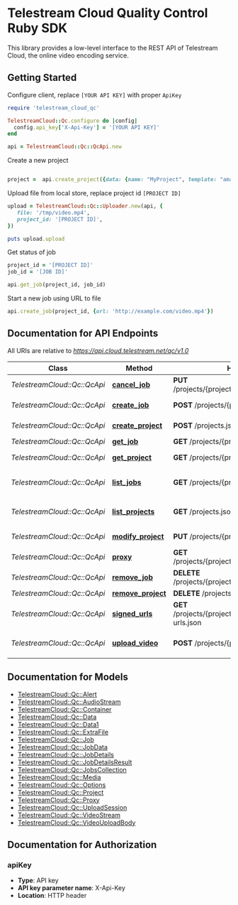 # Telestream Cloud Quality Control Ruby SDK

This library provides a low-level interface to the REST API of Telestream Cloud, the online video encoding service.

## Getting Started
Configure client, replace `[YOUR API KEY]` with proper `ApiKey`

```ruby
require 'telestream_cloud_qc'

TelestreamCloud::Qc.configure do |config|
  config.api_key['X-Api-Key'] = '[YOUR API KEY]'
end

api = TelestreamCloud::Qc::QcApi.new
```
Create a new project
```ruby

project =  api.create_project({data: {name: "MyProject", template: "amazon"}})
```

Upload file from local store, replace project id `[PROJECT ID]`

```ruby
upload = TelestreamCloud::Qc::Uploader.new(api, {
   file: '/tmp/video.mp4',
   project_id: '[PROJECT ID]',
})

puts upload.upload
```

Get status of job
```ruby
project_id = '[PROJECT ID]'
job_id = '[JOB ID]'

api.get_job(project_id, job_id)
```

Start a new job using URL to file
```ruby
api.create_job(project_id, {url: 'http://example.com/video.mp4'})
```

## Documentation for API Endpoints

All URIs are relative to *https://api.cloud.telestream.net/qc/v1.0*

Class | Method | HTTP request | Description
------------ | ------------- | ------------- | -------------
*TelestreamCloud::Qc::QcApi* | [**cancel_job**](docs/QcApi.md#cancel_job) | **PUT** /projects/{project_id}/jobs/{job_id}/cancel.json | 
*TelestreamCloud::Qc::QcApi* | [**create_job**](docs/QcApi.md#create_job) | **POST** /projects/{project_id}/jobs.json | Create a new job
*TelestreamCloud::Qc::QcApi* | [**create_project**](docs/QcApi.md#create_project) | **POST** /projects.json | Create a new project
*TelestreamCloud::Qc::QcApi* | [**get_job**](docs/QcApi.md#get_job) | **GET** /projects/{project_id}/jobs/{job_id}.json | Get QC job
*TelestreamCloud::Qc::QcApi* | [**get_project**](docs/QcApi.md#get_project) | **GET** /projects/{project_id}.json | Get project by Id
*TelestreamCloud::Qc::QcApi* | [**list_jobs**](docs/QcApi.md#list_jobs) | **GET** /projects/{project_id}/jobs.json | Get jobs form projects
*TelestreamCloud::Qc::QcApi* | [**list_projects**](docs/QcApi.md#list_projects) | **GET** /projects.json | List all projects for an account
*TelestreamCloud::Qc::QcApi* | [**modify_project**](docs/QcApi.md#modify_project) | **PUT** /projects/{project_id}.json | Modify project
*TelestreamCloud::Qc::QcApi* | [**proxy**](docs/QcApi.md#proxy) | **GET** /projects/{project_id}/jobs/{job_id}/proxy.json | 
*TelestreamCloud::Qc::QcApi* | [**remove_job**](docs/QcApi.md#remove_job) | **DELETE** /projects/{project_id}/jobs/{job_id}.json | 
*TelestreamCloud::Qc::QcApi* | [**remove_project**](docs/QcApi.md#remove_project) | **DELETE** /projects/{project_id}.json | 
*TelestreamCloud::Qc::QcApi* | [**signed_urls**](docs/QcApi.md#signed_urls) | **GET** /projects/{project_id}/jobs/{job_id}/signed-urls.json | 
*TelestreamCloud::Qc::QcApi* | [**upload_video**](docs/QcApi.md#upload_video) | **POST** /projects/{project_id}/upload.json | Creates an upload session


## Documentation for Models

 - [TelestreamCloud::Qc::Alert](docs/Alert.md)
 - [TelestreamCloud::Qc::AudioStream](docs/AudioStream.md)
 - [TelestreamCloud::Qc::Container](docs/Container.md)
 - [TelestreamCloud::Qc::Data](docs/Data.md)
 - [TelestreamCloud::Qc::Data1](docs/Data1.md)
 - [TelestreamCloud::Qc::ExtraFile](docs/ExtraFile.md)
 - [TelestreamCloud::Qc::Job](docs/Job.md)
 - [TelestreamCloud::Qc::JobData](docs/JobData.md)
 - [TelestreamCloud::Qc::JobDetails](docs/JobDetails.md)
 - [TelestreamCloud::Qc::JobDetailsResult](docs/JobDetailsResult.md)
 - [TelestreamCloud::Qc::JobsCollection](docs/JobsCollection.md)
 - [TelestreamCloud::Qc::Media](docs/Media.md)
 - [TelestreamCloud::Qc::Options](docs/Options.md)
 - [TelestreamCloud::Qc::Project](docs/Project.md)
 - [TelestreamCloud::Qc::Proxy](docs/Proxy.md)
 - [TelestreamCloud::Qc::UploadSession](docs/UploadSession.md)
 - [TelestreamCloud::Qc::VideoStream](docs/VideoStream.md)
 - [TelestreamCloud::Qc::VideoUploadBody](docs/VideoUploadBody.md)


## Documentation for Authorization


### apiKey

- **Type**: API key
- **API key parameter name**: X-Api-Key
- **Location**: HTTP header


